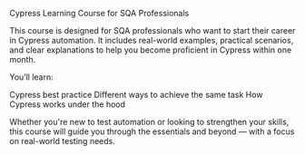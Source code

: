 Cypress Learning Course for SQA Professionals

This course is designed for SQA professionals who want to start their career in Cypress automation. It includes real-world examples, practical scenarios, and clear explanations to help you become proficient in Cypress within one month.

You’ll learn:

Cypress best practice
Different ways to achieve the same task
How Cypress works under the hood

Whether you're new to test automation or looking to strengthen your skills, this course will guide you through the essentials and beyond — with a focus on real-world testing needs.
